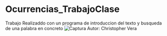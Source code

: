 # Ocurrencias_TrabajoClase
Trabajo Realizaddo con un programa de introduccion del texto y busqueda de una palabra en concreto
![Captura](https://user-images.githubusercontent.com/85882973/122327796-171c3a00-cef4-11eb-87b0-9a0efc8a3ea6.PNG)
Autor: Christopher Vera

